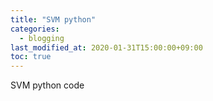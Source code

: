 ```yaml
---
title: "SVM python"
categories: 
  - blogging
last_modified_at: 2020-01-31T15:00:00+09:00
toc: true
---
```


SVM python code